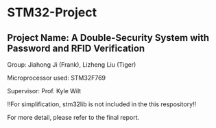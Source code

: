 # STM32-Project

## Project Name: A Double-Security System with Password and RFID Verification

Group: Jiahong Ji (Frank), Lizheng Liu (Tiger)

Microprocessor used: STM32F769

Supervisor: Prof. Kyle Wilt

!!For simplification, stm32lib is not included in the this respository!!

For more detail, please refer to the final report.
